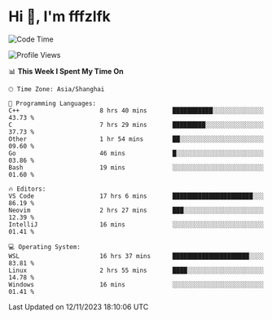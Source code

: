 # Hi 👋, I'm fffzlfk

<!--START_SECTION:waka-->
![Code Time](http://img.shields.io/badge/Code%20Time-563%20hrs%2049%20mins-blue)

![Profile Views](http://img.shields.io/badge/Profile%20Views-0-blue)

📊 **This Week I Spent My Time On** 

```text
🕑︎ Time Zone: Asia/Shanghai

💬 Programming Languages: 
C++                      8 hrs 40 mins       ███████████░░░░░░░░░░░░░░   43.73 % 
C                        7 hrs 29 mins       █████████░░░░░░░░░░░░░░░░   37.73 % 
Other                    1 hr 54 mins        ██░░░░░░░░░░░░░░░░░░░░░░░   09.60 % 
Go                       46 mins             █░░░░░░░░░░░░░░░░░░░░░░░░   03.86 % 
Bash                     19 mins             ░░░░░░░░░░░░░░░░░░░░░░░░░   01.60 % 

🔥 Editors: 
VS Code                  17 hrs 6 mins       ██████████████████████░░░   86.19 % 
Neovim                   2 hrs 27 mins       ███░░░░░░░░░░░░░░░░░░░░░░   12.39 % 
IntelliJ                 16 mins             ░░░░░░░░░░░░░░░░░░░░░░░░░   01.41 % 

💻 Operating System: 
WSL                      16 hrs 37 mins      █████████████████████░░░░   83.81 % 
Linux                    2 hrs 55 mins       ████░░░░░░░░░░░░░░░░░░░░░   14.78 % 
Windows                  16 mins             ░░░░░░░░░░░░░░░░░░░░░░░░░   01.41 % 
```


 Last Updated on 12/11/2023 18:10:06 UTC
<!--END_SECTION:waka-->

